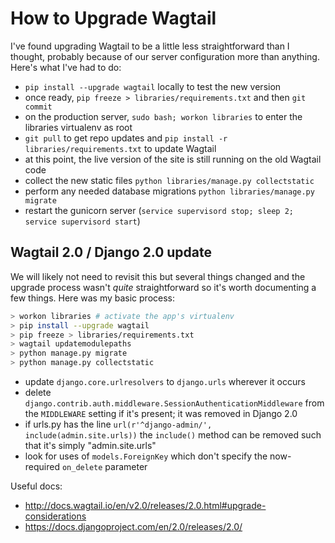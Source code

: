 # How to Upgrade Wagtail

I've found upgrading Wagtail to be a little less straightforward than I thought, probably because of our server configuration more than anything. Here's what I've had to do:

- `pip install --upgrade wagtail` locally to test the new version
- once ready, `pip freeze > libraries/requirements.txt` and then `git commit`
- on the production server, `sudo bash; workon libraries` to enter the libraries virtualenv as root
- `git pull` to get repo updates and `pip install -r libraries/requirements.txt` to update Wagtail
- at this point, the live version of the site is still running on the old Wagtail code
- collect the new static files `python libraries/manage.py collectstatic`
- perform any needed database migrations `python libraries/manage.py migrate`
- restart the gunicorn server (`service supervisord stop; sleep 2; service supervisord start`)

## Wagtail 2.0 / Django 2.0 update

We will likely not need to revisit this but several things changed and the upgrade process wasn't _quite_ straightforward so it's worth documenting a few things. Here was my basic process:

```sh
> workon libraries # activate the app's virtualenv
> pip install --upgrade wagtail
> pip freeze > libraries/requirements.txt
> wagtail updatemodulepaths
> python manage.py migrate
> python manage.py collectstatic
```

- update `django.core.urlresolvers` to `django.urls` wherever it occurs
- delete `django.contrib.auth.middleware.SessionAuthenticationMiddleware` from the `MIDDLEWARE` setting if it's present; it was removed in Django 2.0
- if urls.py has the line `url(r'^django-admin/', include(admin.site.urls))` the `include()` method can be removed such that it's simply "admin.site.urls"
- look for uses of `models.ForeignKey` which don't specify the now-required `on_delete` parameter

Useful docs:

- http://docs.wagtail.io/en/v2.0/releases/2.0.html#upgrade-considerations
- https://docs.djangoproject.com/en/2.0/releases/2.0/

